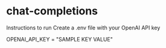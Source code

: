 # chat-completions

Instructions to run
Create a .env file with your OpenAI API key

OPENAI_API_KEY = "SAMPLE KEY VALUE"